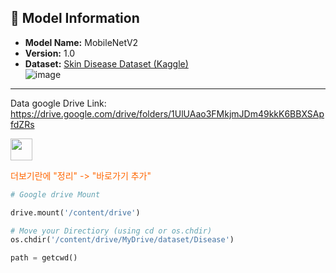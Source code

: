 ## 📌 Model Information
- **Model Name:** MobileNetV2
- **Version:** 1.0  
- **Dataset:** [Skin Disease Dataset (Kaggle)](https://www.kaggle.com/datasets/subirbiswas19/skin-disease-dataset)  
![image](https://github.com/user-attachments/assets/fcde3243-9c57-4893-8f8f-05ab098a96a3)
---

Data google Drive Link: https://drive.google.com/drive/folders/1UlUAao3FMkjmJDm49kkK6BBXSApfdZRs

<image src = "./image/image1.png" style = "height : 35px">

<p style = "color : #ff6600 ">더보기란에 "정리" -> "바로가기 추가"
</p>

```python 
# Google drive Mount

drive.mount('/content/drive') 

# Move your Directiory (using cd or os.chdir)
os.chdir('/content/drive/MyDrive/dataset/Disease')

path = getcwd() 
``` 
